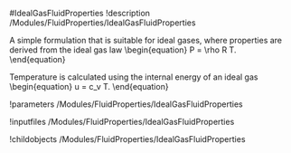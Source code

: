 #IdealGasFluidProperties
!description /Modules/FluidProperties/IdealGasFluidProperties

A simple formulation that is suitable for ideal gases, where properties are derived from
the ideal gas law
\begin{equation}
  P = \rho R T.
\end{equation}

Temperature is calculated using the internal energy of an ideal gas
\begin{equation}
  u = c_v T.
\end{equation}

!parameters /Modules/FluidProperties/IdealGasFluidProperties

!inputfiles /Modules/FluidProperties/IdealGasFluidProperties

!childobjects /Modules/FluidProperties/IdealGasFluidProperties
